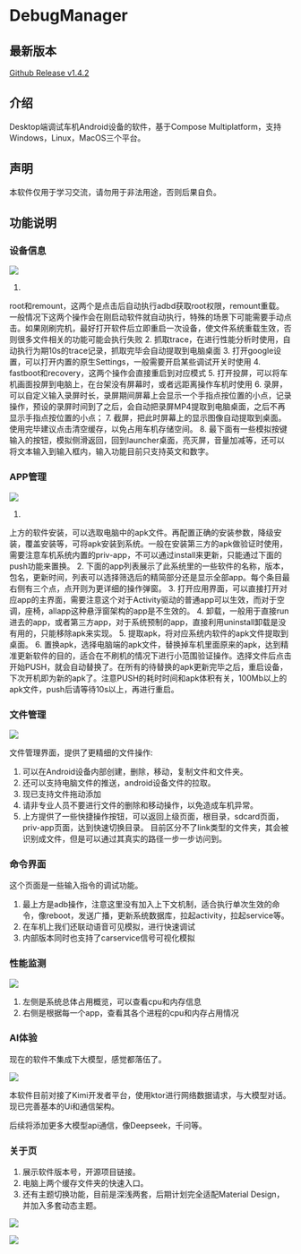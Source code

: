 # DebugManager

## 最新版本

[Github Release v1.4.2](https://github.com/stepheneasyshot/DebugManager/releases/tag/v1.4.2)

## 介绍

Desktop端调试车机Android设备的软件，基于Compose Multiplatform，支持Windows，Linux，MacOS三个平台。

## 声明

本软件仅用于学习交流，请勿用于非法用途，否则后果自负。

## 功能说明

### 设备信息

![](/screenshots/blogs_dark_deviceinfo.png)

1.
root和remount，这两个是点击后自动执行adbd获取root权限，remount重载。一般情况下这两个操作会在刚启动软件就自动执行，特殊的场景下可能需要手动点击。如果刚刷完机，最好打开软件后立即重启一次设备，使文件系统重载生效，否则很多文件相关的功能可能会执行失败
2. 抓取trace，在进行性能分析时使用，自动执行为期10s的trace记录，抓取完毕会自动提取到电脑桌面
3. 打开google设置，可以打开内置的原生Settings，一般需要开启某些调试开关时使用
4. fastboot和recovery，这两个操作会直接重启到对应模式
5. 打开投屏，可以将车机画面投屏到电脑上，在台架没有屏幕时，或者远距离操作车机时使用
6. 录屏，可以自定义输入录屏时长，录屏期间屏幕上会显示一个手指点按位置的小点，记录操作，预设的录屏时间到了之后，会自动把录屏MP4提取到电脑桌面，之后不再显示手指点按位置的小点；
7. 截屏，把此时屏幕上的显示图像自动提取到桌面。使用完毕建议点击清空缓存，以免占用车机存储空间。
8. 最下面有一些模拟按键输入的按钮，模拟侧滑返回，回到launcher桌面，亮灭屏，音量加减等，还可以将文本输入到输入框内，输入功能目前只支持英文和数字。

### APP管理

![](/screenshots/blogs_cmp_appmanage.png)

1.
上方的软件安装，可以选取电脑中的apk文件。再配置正确的安装参数，降级安装，覆盖安装等，可将apk安装到系统。一般在安装第三方的apk做验证时使用，需要注意车机系统内置的priv-app，不可以通过install来更新，只能通过下面的push功能来置换。
2. 下面的app列表展示了此系统里的一些软件的名称，版本，包名，更新时间，列表可以选择筛选后的精简部分还是显示全部app。每个条目最右侧有三个点，点开则为更详细的操作弹窗。
3. 打开应用界面，可以直接打开对应app的主界面，需要注意这个对于Activity驱动的普通app可以生效，而对于空调，座椅，allapp这种悬浮窗架构的app是不生效的。
4. 卸载，一般用于直接run进去的app，或者第三方app，对于系统预制的app，直接利用uninstall卸载是没有用的，只能移除apk来实现。
5. 提取apk，将对应系统内软件的apk文件提取到桌面。
6.
置换apk，选择电脑端的apk文件，替换掉车机里面原来的apk，达到精准更新软件的目的，适合在不刷机的情况下进行小范围验证操作。选择文件后点击开始PUSH，就会自动替换了。在所有的待替换的apk更新完毕之后，重启设备，下次开机即为新的apk了。注意PUSH的耗时时间和apk体积有关，100Mb以上的apk文件，push后请等待10s以上，再进行重启。

### 文件管理

![](/screenshots/blogs_cmp_filemanage.png)

文件管理界面，提供了更精细的文件操作:

1. 可以在Android设备内部创建，删除，移动，复制文件和文件夹。
2. 还可以支持电脑文件的推送，android设备文件的拉取。
3. 现已支持文件拖动添加
4. 请非专业人员不要进行文件的删除和移动操作，以免造成车机异常。
5. 上方提供了一些快捷操作按钮，可以返回上级页面，根目录，sdcard页面，priv-app页面，达到快速切换目录。
   目前区分不了link类型的文件夹，其会被识别成文件，但是可以通过其真实的路径一步一步访问到。

### 命令界面

这个页面是一些输入指令的调试功能。

1. 最上方是adb操作，注意这里没有加入上下文机制，适合执行单次生效的命令，像reboot，发送广播，更新系统数据库，拉起activity，拉起service等。
2. 在车机上我们还联动语音可见模拟，进行快速调试
3. 内部版本同时也支持了carservice信号可视化模拟

### 性能监测

![](/screenshots/blogs_dark_performance.png)

1. 左侧是系统总体占用概览，可以查看cpu和内存信息
2. 右侧是根据每一个app，查看其各个进程的cpu和内存占用情况

### AI体验

现在的软件不集成下大模型，感觉都落伍了。

![](/screenshots/blogs_dark_ai_model.png)

本软件目前对接了Kimi开发者平台，使用ktor进行网络数据请求，与大模型对话。现已完善基本的Ui和通信架构。

后续将添加更多大模型api通信，像Deepseek，千问等。

### 关于页

1. 展示软件版本号，开源项目链接。
2. 电脑上两个缓存文件夹的快速入口。
3. 还有主题切换功能，目前是深浅两套，后期计划完全适配Material Design，并加入多套动态主题。

![](/screenshots/blogs_dark_about.png)

![](/screenshots/blogs_light_about.png)
